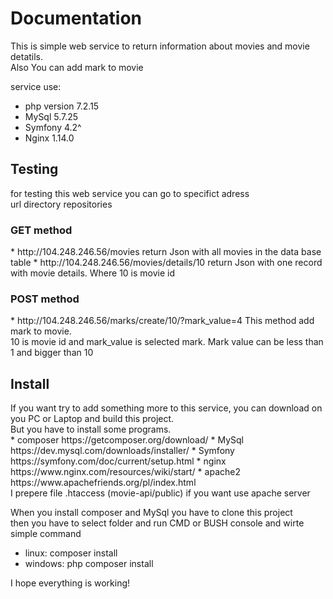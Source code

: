 <h1>Documentation</h1>

This is simple web service to return information about movies and movie detatils. <br>
Also You can add mark to movie <br>

service use:
* php version 7.2.15
* MySql 5.7.25
* Symfony 4.2^
* Nginx 1.14.0

<h2>Testing</h2>
for testing this web service you can go to specifict adress <br>
url directory repositories <br>
<h3>GET method</h3>
* http://104.248.246.56/movies return Json with all movies in the data base table
* http://104.248.246.56/movies/details/10 return Json with one record with movie details. Where 10 is movie id  
<h3>POST method</h3>
* http://104.248.246.56/marks/create/10/?mark_value=4 This method add mark to movie. <br>
10 is movie id and mark_value is selected mark. Mark value can be less than 1 and bigger than 10

<h2>Install</h2>
If you want try to add something more to this service, you can download on you PC or Laptop and build this project. <br>
But you have to install some programs. <br>
* composer https://getcomposer.org/download/
* MySql https://dev.mysql.com/downloads/installer/
* Symfony https://symfony.com/doc/current/setup.html
* nginx https://www.nginx.com/resources/wiki/start/
* apache2 https://www.apachefriends.org/pl/index.html <br> I prepere file .htaccess (movie-api/public) if you want use apache server 

When you install composer and MySql you have to clone this project<br>
then you have to select folder and run CMD or BUSH console and wirte simple command <br>
* linux: composer install 
* windows: php composer install

I hope everything is working!<br>


 

 
